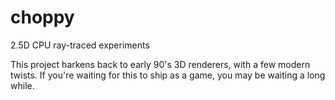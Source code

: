# choppy
2.5D CPU ray-traced experiments

This project harkens back to early 90's 3D renderers, with a few modern twists. If you're waiting for this to ship as a game, you may be waiting a long while.
